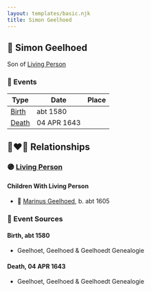 ```yaml
---
layout: templates/basic.njk
title: Simon Geelhoed
---
```

## 🔵 Simon Geelhoed

Son of [Living Person](/people/5/5696556)

### 📆 Events

Type | Date | Place
------ | ------ | ------
[Birth](#event-013fcf6c-c7dd-4e9f-b9fe-93aaa5deff04) | abt 1580 |
[Death](#event-7d9ecedf-694d-4a4c-8704-8e6e24e3f036) | 04 APR 1643 |

## 👩‍❤️‍👨 Relationships

### 🟣 [Living Person](/people/1/19894026)

#### Children With Living Person
* 🔵 [Marinus Geelhoed](/people/4/47020978), b. abt 1605
### 📰 Event Sources

#### <a id="event-013fcf6c-c7dd-4e9f-b9fe-93aaa5deff04"></a> Birth, abt 1580
* Geelhoet, Geelhoed & Geelhoedt Genealogie

#### <a id="event-7d9ecedf-694d-4a4c-8704-8e6e24e3f036"></a> Death, 04 APR 1643
* Geelhoet, Geelhoed & Geelhoedt Genealogie